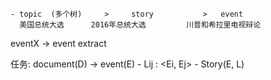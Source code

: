 
	- topic  (多个树)     >     story			 >	 event
	  美国总统大选      2016年总统大选			川普和希拉里电视辩论

eventX -> event extract

任务:
	document(D) -> event(E)
	- Lij : <Ei, Ej>
	- Story(E, L)